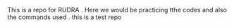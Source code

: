 This is a repo for RUDRA
.
Here we would be practicing tthe codes and also the commands used
.
this is a test repo

